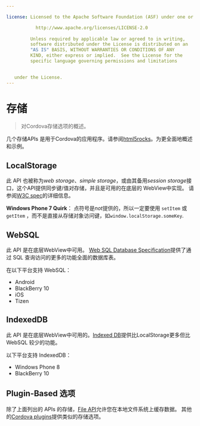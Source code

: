 ```yaml
---

license: Licensed to the Apache Software Foundation (ASF) under one or more contributor license agreements. See the NOTICE file distributed with this work for additional information regarding copyright ownership. The ASF licenses this file to you under the Apache License, Version 2.0 (the "License"); you may not use this file except in compliance with the License. You may obtain a copy of the License at

           http://www.apache.org/licenses/LICENSE-2.0
    
         Unless required by applicable law or agreed to in writing,
         software distributed under the License is distributed on an
         "AS IS" BASIS, WITHOUT WARRANTIES OR CONDITIONS OF ANY
         KIND, either express or implied.  See the License for the
         specific language governing permissions and limitations
    

   under the License.
---
```


# 存储

> 对Cordova存储选项的概述。

几个存储APIs 是用于Cordova的应用程序。请参阅[html5rocks][1]。为更全面地概述和示例。

 [1]: http://www.html5rocks.com/en/features/storage

## LocalStorage

此 API 也被称为*web storage*、*simple storage*，或由其备用*session storage*接口，这个API提供同步键/值对存储，并且是可用的在底层的 WebView中实现。 请参阅[W3C spec][2]的详细信息。

 [2]: http://www.w3.org/TR/webstorage/

**Windows Phone 7 Quirk**： 点符号是*not*提供的，所以一定要使用 `setItem` 或 `getItem` ，而不是直接从存储对象访问键，如`window.localStorage.someKey`.

## WebSQL

此 API 是在底层WebView中可用。 [Web SQL Database Specification][3]提供了通过 SQL 查询访问的更多的功能全面的数据库表。

 [3]: http://dev.w3.org/html5/webdatabase/

在以下平台支持 WebSQL：

*   Android
*   BlackBerry 10
*   iOS
*   Tizen

## IndexedDB

此 API 是在底层WebView中可用的。[Indexed DB][4]提供比LocalStorage更多但比 WebSQL 较少的功能。

 [4]: http://www.w3.org/TR/IndexedDB/

以下平台支持 IndexedDB：

*   Windows Phone 8
*   BlackBerry 10

## Plugin-Based 选项

除了上面列出的 APIs 的存储，[File API][5]允许您在本地文件系统上缓存数据。 其他的[Cordova plugins][6]提供类似的存储选项。

 [5]: https://github.com/apache/cordova-plugin-file/blob/master/doc/index.md
 [6]: http://plugins.cordova.io/